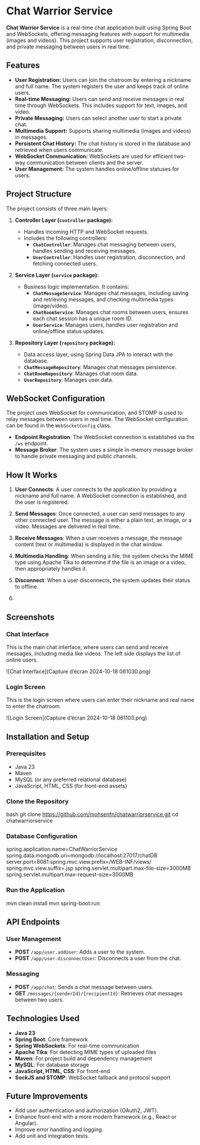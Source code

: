 # Chat Warrior Service

**Chat Warrior Service** is a real-time chat application built using Spring Boot and WebSockets, offering messaging features with support for multimedia (images and videos). This project supports user registration, disconnection, and private messaging between users in real time.

## Features

- **User Registration:** Users can join the chatroom by entering a nickname and full name. The system registers the user and keeps track of online users.
- **Real-time Messaging:** Users can send and receive messages in real time through WebSockets. This includes support for text, images, and video.
- **Private Messaging:** Users can select another user to start a private chat.
- **Multimedia Support:** Supports sharing multimedia (images and videos) in messages.
- **Persistent Chat History:** The chat history is stored in the database and retrieved when users communicate.
- **WebSocket Communication:** WebSockets are used for efficient two-way communication between clients and the server.
- **User Management:** The system handles online/offline statuses for users.

## Project Structure

The project consists of three main layers:

1. **Controller Layer (`controller` package):**
    - Handles incoming HTTP and WebSocket requests.
    - Includes the following controllers:
        - **`ChatController`**: Manages chat messaging between users, handles sending and receiving messages.
        - **`UserController`**: Handles user registration, disconnection, and fetching connected users.
   
2. **Service Layer (`service` package):**
    - Business logic implementation. It contains:
        - **`ChatMessageService`**: Manages chat messages, including saving and retrieving messages, and checking multimedia types (image/video).
        - **`ChatRoomService`**: Manages chat rooms between users, ensures each chat session has a unique room ID.
        - **`UserService`**: Manages users, handles user registration and online/offline status updates.
   
3. **Repository Layer (`repository` package):**
    - Data access layer, using Spring Data JPA to interact with the database.
    - **`ChatMessageRepository`**: Manages chat messages persistence.
    - **`ChatRoomRepository`**: Manages chat room data.
    - **`UserRepository`**: Manages user data.

## WebSocket Configuration

The project uses WebSocket for communication, and STOMP is used to relay messages between users in real time. The WebSocket configuration can be found in the `WebSocketConfig` class.

- **Endpoint Registration**: The WebSocket connection is established via the `/ws` endpoint.
- **Message Broker**: The system uses a simple in-memory message broker to handle private messaging and public channels.

## How It Works

1. **User Connects**: A user connects to the application by providing a nickname and full name. A WebSocket connection is established, and the user is registered.
   
2. **Send Messages**: Once connected, a user can send messages to any other connected user. The message is either a plain text, an image, or a video. Messages are delivered in real time.
   
3. **Receive Messages**: When a user receives a message, the message content (text or multimedia) is displayed in the chat window.
   
4. **Multimedia Handling**: When sending a file, the system checks the MIME type using Apache Tika to determine if the file is an image or a video, then appropriately handles it.
   
5. **Disconnect**: When a user disconnects, the system updates their status to offline.
6. 
## Screenshots

### Chat Interface
This is the main chat interface, where users can send and receive messages, including media like videos. The left side displays the list of online users.

![Chat Interface](Capture d’écran 2024-10-18 061030.png)

### Login Screen
This is the login screen where users can enter their nickname and real name to enter the chatroom.

![Login Screen](Capture d’écran 2024-10-18 061103.png)
## Installation and Setup

### Prerequisites
- Java 23
- Maven
- MySQL (or any preferred relational database)
- JavaScript, HTML, CSS (for front-end assets)

### Clone the Repository
bash
git clone https://github.com/mohsenfn/chatwarriorservice.git
cd chatwarriorservice

### Database Configuration
spring.application.name=ChatWarriorService
spring.data.mongodb.uri=mongodb://localhost:27017/chatDB
server.port=8081
spring.mvc.view.prefix=/WEB-INF/views/
spring.mvc.view.suffix=.jsp
spring.servlet.multipart.max-file-size=3000MB
spring.servlet.multipart.max-request-size=3000MB

### Run the Application

mvn clean install
mvn spring-boot:run

## API Endpoints

### User Management

- **POST** `/app/user.addUser`: Adds a user to the system.
- **POST** `/app/user.disconnectUser`: Disconnects a user from the chat.

### Messaging

- **POST** `/app/chat`: Sends a chat message between users.
- **GET** `/messages/{senderId}/{recipientId}`: Retrieves chat messages between two users.

## Technologies Used

- **Java 23**
- **Spring Boot**: Core framework
- **Spring WebSockets**: For real-time communication
- **Apache Tika**: For detecting MIME types of uploaded files
- **Maven**: For project build and dependency management
- **MySQL**: For database storage
- **JavaScript, HTML, CSS**: For front-end
- **SockJS and STOMP**: WebSocket fallback and protocol support

## Future Improvements

- Add user authentication and authorization (OAuth2, JWT).
- Enhance front-end with a more modern framework (e.g., React or Angular).
- Improve error handling and logging.
- Add unit and integration tests.


